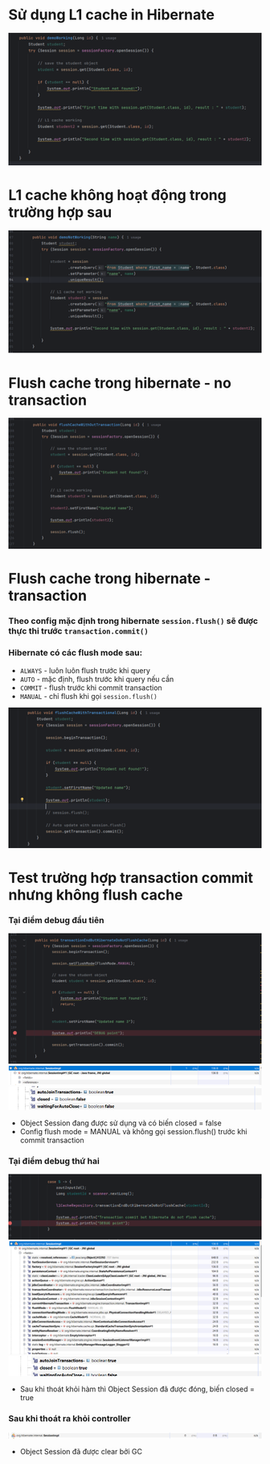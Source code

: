 
# Sử dụng L1 cache in Hibernate

![img.png](img.png)

# L1 cache không hoạt động trong trường hợp sau

![img_1.png](img_1.png)

#  Flush cache trong hibernate - no transaction

![img_2.png](img_2.png)

#  Flush cache trong hibernate - transaction
### Theo config mặc định trong hibernate `session.flush()` sẽ được thực thi trước `transaction.commit()`
### Hibernate có các flush mode sau:

- `ALWAYS` - luôn luôn flush trước khi query
- `AUTO` - mặc định, flush trước khi query nếu cần
- `COMMIT` - flush trước khi commit transaction
- `MANUAL` - chỉ flush khi gọi `session.flush()`

![img_4.png](img_4.png)

#  Test trường hợp transaction commit nhưng không flush cache

### Tại điểm debug đầu tiên
![img_5.png](img_5.png)
![img_7.png](img_7.png)
![img_8.png](img_8.png)
  - Object Session đang được sử dụng và có biến closed = false
  - Config flush mode = MANUAL và không gọi session.flush() trước khi commit transaction

### Tại điểm debug thứ hai
![img_6.png](img_6.png)
![img_9.png](img_9.png)
![img_10.png](img_10.png)
  - Sau khi thoát khỏi hàm thì Object Session đã được đóng, biến closed = true

### Sau khi thoát ra khỏi controller
![img_11.png](img_11.png)
  - Object Session đã được clear bởi GC


